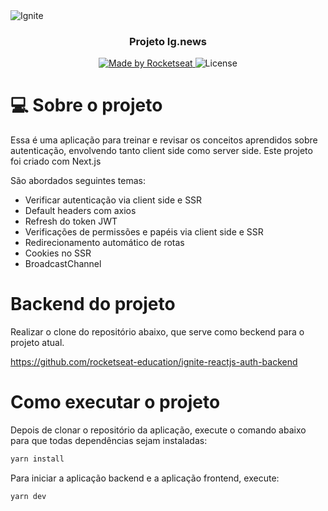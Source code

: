 <img alt="Ignite" src="https://user-images.githubusercontent.com/17517028/143043650-2b13e5ca-8a59-497e-b6f8-ec5461492555.png" />

<h3 align="center">
  Projeto Ig.news
</h3>

<p align="center">
  <a href="https://rocketseat.com.br">
    <img alt="Made by Rocketseat" src="https://img.shields.io/badge/made%20by-Rocketseat-%2304D361">
  </a>

  <img alt="License" src="https://img.shields.io/badge/license-MIT-%2304D361">
</p>

# 💻 Sobre o projeto
Essa é uma aplicação para treinar e revisar os conceitos aprendidos sobre autenticação, envolvendo tanto client side como server side. Este projeto foi criado com Next.js

São abordados seguintes temas:

  - Verificar autenticação via client side e SSR
  - Default headers com axios
  - Refresh do token JWT
  - Verificações de permissões e papéis via client side e SSR
  - Redirecionamento automático de rotas
  - Cookies no SSR
  - BroadcastChannel

# Backend do projeto

Realizar o clone do repositório abaixo, que serve como beckend para o projeto atual.

https://github.com/rocketseat-education/ignite-reactjs-auth-backend

# Como executar o projeto

Depois de clonar o repositório da aplicação, execute o comando abaixo para que todas dependências sejam instaladas:

```bash
yarn install
```

Para iniciar a aplicação backend e a aplicação frontend, execute:

```bash
yarn dev
```

